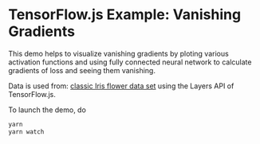 # TensorFlow.js Example: Vanishing Gradients

This demo helps to visualize vanishing gradients by ploting various activation functions 
and using fully connected neural network to calculate gradients of loss and seeing them vanishing.

Data is used from:
[classic Iris flower data set](https://en.wikipedia.org/wiki/Iris_flower_data_set)
using the Layers API of TensorFlow.js.




To launch the demo, do

```sh
yarn
yarn watch
```
